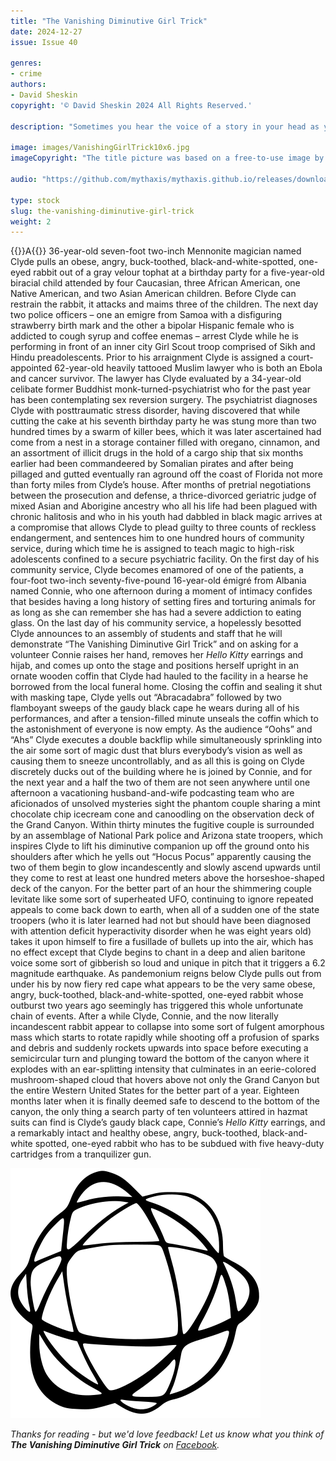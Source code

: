 ```yaml
---
title: "The Vanishing Diminutive Girl Trick"
date: 2024-12-27
issue: Issue 40

genres:
- crime
authors:
- David Sheskin
copyright: '© David Sheskin 2024 All Rights Reserved.'

description: "Sometimes you hear the voice of a story in your head as you're reading. Never was there a stronger example of that magic than David Sheskin's short, sly, wall-of-text yarn, which packs more into a piece of flash fiction than words have any right to. For more evidence, I give you our audio version: passed from editor to producer with narry a note, and it sounds exactly the way I imagined it."

image: images/VanishingGirlTrick10x6.jpg
imageCopyright: "The title picture was based on a free-to-use image by [Pixabay](https://www.pexels.com/photo/rock-formation-414110/) - many thanks!"

audio: "https://github.com/mythaxis/mythaxis.github.io/releases/download/i40/2.The.Vanishing.Diminutive.Girl.Trick.mp3"

type: stock
slug: the-vanishing-diminutive-girl-trick
weight: 2
---
```


{{<glyph>}}A{{</glyph>}} 36-year-old seven-foot two-inch Mennonite magician named Clyde pulls an obese, angry, buck-toothed, black-and-white-spotted, one-eyed rabbit out of a gray velour tophat at a birthday party for a five-year-old biracial child attended by four Caucasian, three African American, one Native American, and two Asian American children. Before Clyde can restrain the rabbit, it attacks and maims three of the children. The next day two police officers – one an emigre from Samoa with a disfiguring strawberry birth mark and the other a bipolar Hispanic female who is addicted to cough syrup and coffee enemas – arrest Clyde while he is performing in front of an inner city Girl Scout troop comprised of Sikh and Hindu preadolescents. Prior to his arraignment Clyde is assigned a court-appointed 62-year-old heavily tattooed Muslim lawyer who is both an Ebola and cancer survivor. The lawyer has Clyde evaluated by a 34-year-old celibate former Buddhist monk-turned-psychiatrist who for the past year has been contemplating sex reversion surgery. The psychiatrist diagnoses Clyde with posttraumatic stress disorder, having discovered that while cutting the cake at his seventh birthday party he was stung more than two hundred times by a swarm of killer bees, which it was later ascertained had come from a nest in a storage container filled with oregano, cinnamon, and an assortment of illicit drugs in the hold of a cargo ship that six months earlier had been commandeered by Somalian pirates and after being pillaged and gutted eventually ran aground off the coast of Florida not more than forty miles from Clyde’s house. After months of pretrial negotiations between the prosecution and defense, a thrice-divorced geriatric judge of mixed Asian and Aborigine ancestry who all his life had been plagued with chronic halitosis and who in his youth had dabbled in black magic arrives at a compromise that allows Clyde to plead guilty to three counts of reckless endangerment, and sentences him to one hundred hours of community service, during which time he is assigned to teach magic to high-risk adolescents confined to a secure psychiatric facility. On the first day of his community service, Clyde becomes enamored of one of the patients, a four-foot two-inch seventy-five-pound 16-year-old émigré from Albania named Connie, who one afternoon during a moment of intimacy confides that besides having a long history of setting fires and torturing animals for as long as she can remember she has had a severe addiction to eating glass. On the last day of his community service, a hopelessly besotted Clyde announces to an assembly of students and staff that he will demonstrate “The Vanishing Diminutive Girl Trick” and on asking for a volunteer Connie raises her hand, removes her *Hello Kitty* earrings and hijab, and comes up onto the stage and positions herself upright in an ornate wooden coffin that Clyde had hauled to the facility in a hearse he borrowed from the local funeral home. Closing the coffin and sealing it shut with masking tape, Clyde yells out “Abracadabra” followed by two flamboyant sweeps of the gaudy black cape he wears during all of his performances, and after a tension-filled minute unseals the coffin which to the astonishment of everyone is now empty. As the audience “Oohs” and “Ahs” Clyde executes a double backflip while simultaneously sprinkling into the air some sort of magic dust that blurs everybody’s vision as well as causing them to sneeze uncontrollably, and as all this is going on Clyde discretely ducks out of the building where he is joined by Connie, and for the next year and a half the two of them are not seen anywhere until one afternoon a vacationing husband-and-wife podcasting team who are aficionados of unsolved mysteries sight the phantom couple sharing a mint chocolate chip icecream cone and canoodling on the observation deck of the Grand Canyon. Within thirty minutes the fugitive couple is surrounded by an assemblage of National Park police and Arizona state troopers, which inspires Clyde to lift his diminutive companion up off the ground onto his shoulders after which he yells out “Hocus Pocus” apparently causing the two of them begin to glow incandescently and slowly ascend upwards until they come to rest at least one hundred meters above the horseshoe-shaped deck of the canyon. For the better part of an hour the shimmering couple levitate like some sort of superheated UFO, continuing to ignore repeated appeals to come back down to earth, when all of a sudden one of the state troopers (who it is later learned had not but should have been diagnosed with attention deficit hyperactivity disorder when he was eight years old) takes it upon himself to fire a fusillade of bullets up into the air, which has no effect except that Clyde begins to chant in a deep and alien baritone voice some sort of gibberish so loud and unique in pitch that it triggers a 6.2 magnitude earthquake. As pandemonium reigns below Clyde pulls out from under his by now fiery red cape what appears to be the very same obese, angry, buck-toothed, black-and-white-spotted, one-eyed rabbit whose outburst two years ago seemingly has triggered this whole unfortunate chain of events. After a while Clyde, Connie, and the now literally incandescent rabbit appear to collapse into some sort of fulgent amorphous mass which starts to rotate rapidly while shooting off a profusion of sparks and debris and suddenly rockets upwards into space before executing a semicircular turn and plunging toward the bottom of the canyon where it explodes with an ear-splitting intensity that culminates in an eerie-colored mushroom-shaped cloud that hovers above not only the Grand Canyon but the entire Western United States for the better part of a year. Eighteen months later when it is finally deemed safe to descend to the bottom of the canyon, the only thing a search party of ten volunteers attired in hazmat suits can find is Clyde’s gaudy black cape, Connie’s *Hello Kitty* earrings, and a remarkably intact and healthy obese, angry, buck-toothed, black-and-white spotted, one-eyed rabbit who has to be subdued with five heavy-duty cartridges from a tranquilizer gun.

![Orbit-lrg](images/Orbit.svg)

*Thanks for reading - but we'd love feedback! Let us know what you think of **The Vanishing Diminutive Girl Trick** on [Facebook](https://www.facebook.com/MythaxisMagazine/posts/1269613185171665).*
